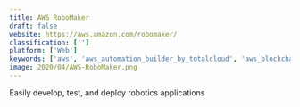 ```yaml
---
title: AWS RoboMaker
draft: false 
website: https://aws.amazon.com/robomaker/
classification: ['']
platform: ['Web']
keywords: ['aws', 'aws_automation_builder_by_totalcloud', 'aws_blockchain_templates', 'aws_deeplens', 'aws_device_farm', 'android_studio', 'apiomat', 'coinlist', 'deep_learning_chat', 'devtube', 'facebook_design_-_devices', 'ibm_blockchain', 'oracle_blockchain_cloud_service', 'sia', 'testflight', 'thebit', 'marbot']
image: 2020/04/AWS-RoboMaker.png
---
```

Easily develop, test, and deploy robotics applications
